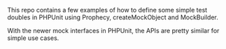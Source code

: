 This repo contains a few examples of how to define some simple test doubles
in PHPUnit using Prophecy, createMockObject and MockBuilder.

With the newer mock interfaces in PHPUnit, the APIs are pretty similar for 
simple use cases.